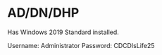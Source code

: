 # AD/DN/DHP

Has Windows 2019 Standard installed.

Username: Administrator 
Password: CDCDIsLife25


